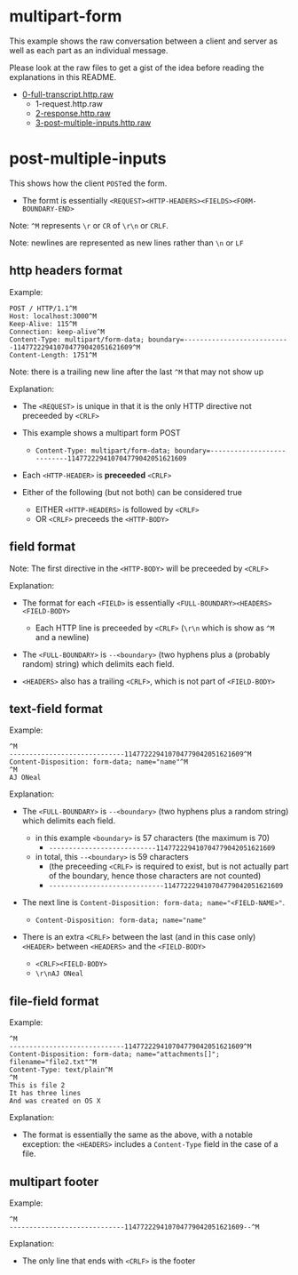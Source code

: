 multipart-form
====

This example shows the raw conversation between a client and server as well as each part as an individual message.

Please look at the raw files to get a gist of the idea before reading the explanations in this README.

  * [0-full-transcript.http.raw](https://github.com/coolaj86/http-examples/raw/master/multipart-form/0-full-transcript.http.raw)
    * 1-request.http.raw
    * [2-response.http.raw](https://github.com/coolaj86/http-examples/raw/master/multipart-form/2-response.http.raw)
    * [3-post-multiple-inputs.http.raw](https://github.com/coolaj86/http-examples/raw/master/multipart-form/3-post-multiple-inputs.http.raw)

post-multiple-inputs
====

This shows how the client `POST`ed the form.

  * The formt is essentially `<REQUEST><HTTP-HEADERS><FIELDS><FORM-BOUNDARY-END>`

Note: `^M` represents `\r` or `CR` of `\r\n` or `CRLF`.

Note: newlines are represented as new lines rather than `\n` or `LF`

http headers format
----

Example:

    POST / HTTP/1.1^M
    Host: localhost:3000^M
    Keep-Alive: 115^M
    Connection: keep-alive^M
    Content-Type: multipart/form-data; boundary=---------------------------114772229410704779042051621609^M
    Content-Length: 1751^M
    

Note: there is a trailing new line after the last `^M` that may not show up

Explanation:

  * The `<REQUEST>` is unique in that it is the only HTTP directive not preceeded by `<CRLF>`

  * This example shows a multipart form POST
    * `Content-Type: multipart/form-data; boundary=---------------------------114772229410704779042051621609`

  * Each `<HTTP-HEADER>` is **preceeded** `<CRLF>`

  * Either of the following (but not both) can be considered true
    * EITHER `<HTTP-HEADERS>` is followed by `<CRLF>`
    * OR `<CRLF>` preceeds the `<HTTP-BODY>`

field format
----

Note: The first directive in the `<HTTP-BODY>` will be preceeded by `<CRLF>`

Explanation:

  * The format for each `<FIELD>` is essentially `<FULL-BOUNDARY><HEADERS><FIELD-BODY>`
    * Each HTTP line is preceeded by `<CRLF>` (`\r\n` which is show as `^M` and a newline)
  
  * The `<FULL-BOUNDARY>` is `--<boundary>` (two hyphens plus a (probably random) string) which delimits each field.

  * `<HEADERS>` also has a trailing `<CRLF>`, which is not part of `<FIELD-BODY>`


text-field format
----

Example:

    ^M
    -----------------------------114772229410704779042051621609^M
    Content-Disposition: form-data; name="name"^M
    ^M
    AJ ONeal

Explanation:

  * The `<FULL-BOUNDARY>` is `--<boundary>` (two hyphens plus a random string) which delimits each field.
    * in this example `<boundary>` is 57 characters (the maximum is 70)
      * `---------------------------114772229410704779042051621609`
    * in total, this `--<boundary>` is 59 characters
      * (the preceeding `<CRLF>` is required to exist, but is not actually part of the boundary, hence those characters are not counted)
      * `-----------------------------114772229410704779042051621609`

  * The next line is `Content-Disposition: form-data; name="<FIELD-NAME>"`.
    * `Content-Disposition: form-data; name="name"`

  * There is an extra `<CRLF>` between the last (and in this case only) `<HEADER>` between `<HEADERS>` and the `<FIELD-BODY>`
    * `<CRLF><FIELD-BODY>`
    * `\r\nAJ ONeal`

file-field format
----

Example:

    ^M
    -----------------------------114772229410704779042051621609^M
    Content-Disposition: form-data; name="attachments[]"; filename="file2.txt"^M
    Content-Type: text/plain^M
    ^M
    This is file 2
    It has three lines
    And was created on OS X

Explanation:

  * The format is essentially the same as the above, with a notable exception: the `<HEADERS>` includes a `Content-Type` field in the case of a file.

multipart footer
----

Example:

    ^M
    -----------------------------114772229410704779042051621609--^M

Explanation:

  * The only line that ends with `<CRLF>` is the footer
